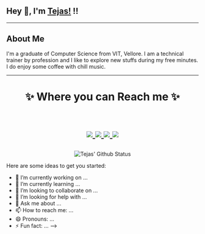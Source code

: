 ## Hey 👋, I'm [Tejas!](https://github.com/revtejas) !!

<hr/>

## About Me

I'm a graduate of Computer Science from VIT, Vellore. I am a technical trainer by profession and I like to explore new stuffs during my free minutes. I do enjoy some coffee with chill music.

<hr>

<h1 align="center">
✨ Where you can Reach me ✨

<p align="center">
  <br/>
  <a href="https://www.linkedin.com/in/tejas-kumar-109b24143//">
    <img src="https://img.shields.io/badge/LinkedIn-%230077B5.svg?&style=flat-square&logo=linkedin&logoColor=white">
  </a>
  
  <a href="https://github.com/revtejas">
    <img src="https://img.shields.io/badge/Github-%230A0A0A.svg?&style=flat-square&logo=Github&logoColor=white">  
  </a>

  <a href="https://twitter.com/tejas_afc">
    <img src="https://img.shields.io/badge/twitter-%230077D4.svg?&style=flat-square&logo=twitter&logoColor=white">
  </a>
  
   <a href="https://www.youtube.com/watch?v=xGtKscNHPW8&t=25s">
    <img src="https://img.shields.io/endpoint?style=social&url=https%3A%2F%2Fyoutube-channel-badge.ngoldack.vercel.app%2Fapi%2Fsubscriber">
  </a>
  
 
</p>
</h1>

<div align = "center">

![Tejas' Github Status](https://github-readme-stats.vercel.app/api?username=revtejas&show_icons=true&count_private=true&hide=stars&title_color=3793c4&icon_color=ffbb00&text_color=ffffff&bg_color=000000)

</div>


Here are some ideas to get you started:

- 🔭 I’m currently working on ...
- 🌱 I’m currently learning ...
- 👯 I’m looking to collaborate on ...
- 🤔 I’m looking for help with ...
- 💬 Ask me about ...
- 📫 How to reach me: ...
- 😄 Pronouns: ...
- ⚡ Fun fact: ...
-->
